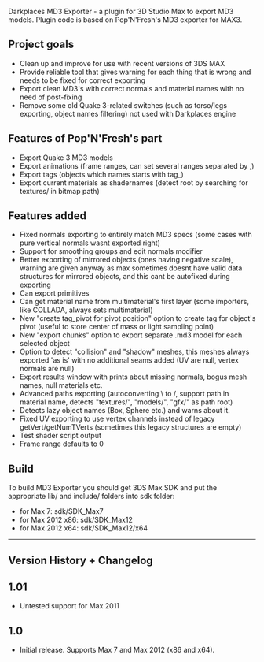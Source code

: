 Darkplaces MD3 Exporter - a plugin for 3D Studio Max to export MD3 models.
Plugin code is based on Pop'N'Fresh's MD3 exporter for MAX3.

Project goals
------
- Clean up and improve for use with recent versions of 3DS MAX
- Provide reliable tool that gives warning for each thing that is wrong and needs to be fixed for correct exporting
- Export clean MD3's with correct normals and material names with no need of post-fixing
- Remove some old Quake 3-related switches (such as torso/legs exporting, object names filtering) not used with Darkplaces engine

Features of Pop'N'Fresh's part
------
- Export Quake 3 MD3 models
- Export animations (frame ranges, can set several ranges separated by ,)
- Export tags (objects which names starts with tag_)
- Export current materials as shadernames (detect root by searching for textures/ in bitmap path)

Features added
------
- Fixed normals exporting to entirely match MD3 specs (some cases with pure vertical normals wasnt exported right)
- Support for smoothing groups and edit normals modifier
- Better exporting of mirrored objects (ones having negative scale), warning are given anyway as max sometimes doesnt have valid data structures for mirrored objects, and this cant be autofixed during exporting
- Can export primitives
- Can get material name from multimaterial's first layer (some importers, like COLLADA, always sets multimaterial)
- New "create tag_pivot for pivot position" option to create tag for object's pivot (useful to store center of mass or light sampling point)
- New "export chunks" option to export separate .md3 model for each selected object
- Option to detect "collision" and "shadow" meshes, this meshes always exported 'as is' with no additional seams added (UV are null, vertex normals are null)
- Export results window with prints about missing normals, bogus mesh names, null materials etc.
- Advanced paths exporting (autoconverting \ to /, support path in material name, detects "textures/", "models/", "gfx/" as path root)
- Detects lazy object names (Box, Sphere etc.) and warns about it.
- Fixed UV exporting to use vertex channels instead of legacy getVert/getNumTVerts (sometimes this legacy structures are empty)
- Test shader script output
- Frame range defaults to 0

Build
------
To build MD3 Exporter you should get 3DS Max SDK and put the appropriate lib/ and include/ folders into sdk folder:
- for Max 7: sdk/SDK_Max7
- for Max 2012 x86: sdk/SDK_Max12
- for Max 2012 x64: sdk/SDK_Max12/x64

--------------------------------------------------------------------------------
 Version History + Changelog
--------------------------------------------------------------------------------

1.01
------
- Untested support for Max 2011

1.0
------
- Initial release. Supports Max 7 and Max 2012 (x86 and x64).